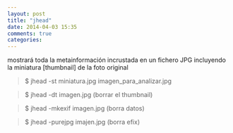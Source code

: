 ```yaml
---
layout: post
title: "jhead"
date: 2014-04-03 15:35
comments: true
categories: 
---
```

mostrará toda la metainformación incrustada en un fichero JPG incluyendo la miniatura [thumbnail] de la foto original

>$ jhead -st miniatura.jpg imagen_para_analizar.jpg

>$ jhead -dt imagen.jpg  (borrar el thumbnail)

>$ jhead -mkexif imagen.jpg (borra datos)

>$ jhead -purejpg imajen.jpg (borra efix)

